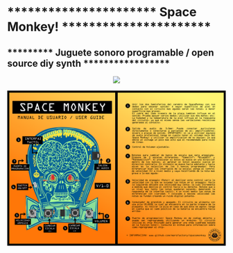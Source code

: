 # ********************** Space Monkey! **********************
## ********* Juguete sonoro programable / open source diy synth *****************

<p align="center"> <img src="https://raw.githubusercontent.com/marsfactory/spacemonkey/master/Images%2C%20manuals%2C%20etc/g9118-4-3-1.png" width="650"/> </p>
<p align="center"> <img src="https://raw.githubusercontent.com/marsfactory/Space-Monkey-V1/master/Images%2C%20manuals%2C%20etc/Manual_UserGuide.png" width="650"/> </p>

